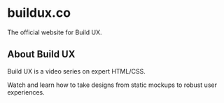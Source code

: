 # buildux.co

The official website for Build UX.

## About Build UX

Build UX is a video series on expert HTML/CSS.

Watch and learn how to take designs from static mockups to robust user experiences.
